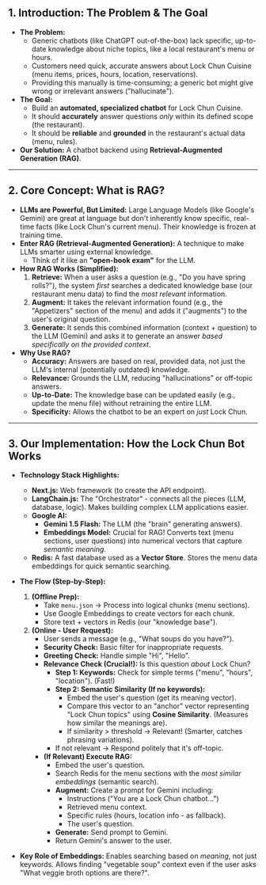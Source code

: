 ## 1. Introduction: The Problem & The Goal

*   **The Problem:**
    *   Generic chatbots (like ChatGPT out-of-the-box) lack specific, up-to-date knowledge about niche topics, like a local restaurant's menu or hours.
    *   Customers need quick, accurate answers about Lock Chun Cuisine (menu items, prices, hours, location, reservations).
    *   Providing this manually is time-consuming; a generic bot might give wrong or irrelevant answers ("hallucinate").
*   **The Goal:**
    *   Build an **automated, specialized chatbot** for Lock Chun Cuisine.
    *   It should **accurately** answer questions *only* within its defined scope (the restaurant).
    *   It should be **reliable** and **grounded** in the restaurant's actual data (menu, rules).
*   **Our Solution:** A chatbot backend using **Retrieval-Augmented Generation (RAG)**.

---

## 2. Core Concept: What is RAG? 

*   **LLMs are Powerful, But Limited:** Large Language Models (like Google's Gemini) are great at language but don't inherently know specific, real-time facts (like Lock Chun's current menu). Their knowledge is frozen at training time.
*   **Enter RAG (Retrieval-Augmented Generation):** A technique to make LLMs smarter using external knowledge.
    *   Think of it like an **"open-book exam"** for the LLM.
*   **How RAG Works (Simplified):**
    1.  **Retrieve:** When a user asks a question (e.g., "Do you have spring rolls?"), the system *first* searches a dedicated knowledge base (our restaurant menu data) to find the *most relevant* information.
    2.  **Augment:** It takes the relevant information found (e.g., the "Appetizers" section of the menu) and adds it ("augments") to the user's original question.
    3.  **Generate:** It sends this combined information (context + question) to the LLM (Gemini) and asks it to generate an answer *based specifically on the provided context*.
*   **Why Use RAG?**
    *   **Accuracy:** Answers are based on real, provided data, not just the LLM's internal (potentially outdated) knowledge.
    *   **Relevance:** Grounds the LLM, reducing "hallucinations" or off-topic answers.
    *   **Up-to-Date:** The knowledge base can be updated easily (e.g., update the menu file) without retraining the entire LLM.
    *   **Specificity:** Allows the chatbot to be an expert on *just* Lock Chun.

---

## 3. Our Implementation: How the Lock Chun Bot Works 

*   **Technology Stack Highlights:**
    *   **Next.js:** Web framework (to create the API endpoint).
    *   **LangChain.js:** The "Orchestrator" - connects all the pieces (LLM, database, logic). Makes building complex LLM applications easier.
    *   **Google AI:**
        *   **Gemini 1.5 Flash:** The LLM (the "brain" generating answers).
        *   **Embeddings Model:** Crucial for RAG! Converts text (menu sections, user questions) into numerical vectors that capture *semantic meaning*.
    *   **Redis:** A fast database used as a **Vector Store**. Stores the menu data embeddings for quick semantic searching.
*   **The Flow (Step-by-Step):**
    1.  **(Offline Prep):**
        *   Take `menu.json` -> Process into logical chunks (menu sections).
        *   Use Google Embeddings to create vectors for each chunk.
        *   Store text + vectors in Redis (our "knowledge base").
    2.  **(Online - User Request):**
        *   User sends a message (e.g., "What soups do you have?").
        *   **Security Check:** Basic filter for inappropriate requests.
        *   **Greeting Check:** Handle simple "Hi", "Hello".
        *   **Relevance Check (Crucial!):** Is this question *about* Lock Chun?
            *   **Step 1: Keywords:** Check for simple terms ("menu", "hours", "location"). (Fast!)
            *   **Step 2: Semantic Similarity (If no keywords):**
                *   Embed the user's question (get its meaning vector).
                *   Compare this vector to an "anchor" vector representing "Lock Chun topics" using **Cosine Similarity**. (Measures how similar the meanings are).
                *   If similarity > threshold -> Relevant! (Smarter, catches phrasing variations).
            *   If not relevant -> Respond politely that it's off-topic.
        *   **(If Relevant) Execute RAG:**
            *   Embed the user's question.
            *   Search Redis for the menu sections with the *most similar embeddings* (semantic search).
            *   **Augment:** Create a prompt for Gemini including:
                *   Instructions ("You are a Lock Chun chatbot...")
                *   Retrieved menu context.
                *   Specific rules (hours, location info - as fallback).
                *   The user's question.
            *   **Generate:** Send prompt to Gemini.
            *   Return Gemini's answer to the user.

*   **Key Role of Embeddings:** Enables searching based on *meaning*, not just keywords. Allows finding "vegetable soup" context even if the user asks "What veggie broth options are there?".